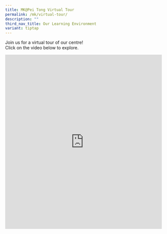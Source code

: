 ```yaml
---
title: MK@Pei Tong Virtual Tour
permalink: /mk/virtual-tour/
description: ""
third_nav_title: Our Learning Environment
variant: tiptap
---
```

<p>Join us for a virtual tour of our centre!
<br>Click on the video below to explore.</p>
<div class="iframe-wrapper">
<iframe height="560" width="100%" allowfullscreen="true" frameborder="0" src="https://www.youtube.com/embed/9h8gwvoRRHw"></iframe>
</div>
<p></p>